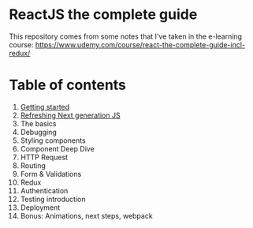 # ReactJS the complete guide

This repository comes from some notes that I've taken in the e-learning course: https://www.udemy.com/course/react-the-complete-guide-incl-redux/

# Table of contents

1. [Getting started](/chapters/01_GETTING_STARTED.md)
2. [Refreshing Next generation JS](/chapters/02_Next_Gen_JS.md)
3. The basics
4. Debugging
5. Styling components
6. Component Deep Dive
7. HTTP Request
8. Routing
9. Form & Validations
10. Redux
11. Authentication
12. Testing introduction
13. Deployment
14. Bonus: Animations, next steps, webpack

